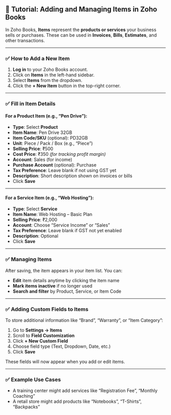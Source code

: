 ## 📘 Tutorial: Adding and Managing Items in Zoho Books

In Zoho Books, **Items** represent the **products or services** your business sells or purchases. These can be used in **Invoices**, **Bills**, **Estimates**, and other transactions.

---

### ✅ How to Add a New Item

1. **Log in** to your Zoho Books account.
2. Click on **Items** in the left-hand sidebar.
3. Select **Items** from the dropdown.
4. Click the **+ New Item** button in the top-right corner.

---

### ✅ Fill in Item Details

#### For a Product Item (e.g., “Pen Drive”):

* **Type**: Select **Product**
* **Item Name**: Pen Drive 32GB
* **Item Code/SKU** (optional): PD32GB
* **Unit**: Piece / Pack / Box (e.g., “Piece”)
* **Selling Price**: ₹500
* **Cost Price**: ₹350 *(for tracking profit margin)*
* **Account**: Sales (for income)
* **Purchase Account** (optional): Purchase
* **Tax Preference**: Leave blank if not using GST yet
* **Description**: Short description shown on invoices or bills
* Click **Save**

---

#### For a Service Item (e.g., “Web Hosting”):

* **Type**: Select **Service**
* **Item Name**: Web Hosting – Basic Plan
* **Selling Price**: ₹2,000
* **Account**: Choose “Service Income” or “Sales”
* **Tax Preference**: Leave blank if GST not yet enabled
* **Description**: Optional
* Click **Save**

---

### ✅ Managing Items

After saving, the item appears in your item list. You can:

* **Edit** item details anytime by clicking the item name
* **Mark items inactive** if no longer used
* **Search and filter** by Product, Service, or Item Code

---

### ✅ Adding Custom Fields to Items

To store additional information like “Brand”, “Warranty”, or “Item Category”:

1. Go to **Settings → Items**
2. Scroll to **Field Customization**
3. Click **+ New Custom Field**
4. Choose field type (Text, Dropdown, Date, etc.)
5. Click **Save**

These fields will now appear when you add or edit items.

---

### ✅ Example Use Cases

* A training center might add services like “Registration Fee”, “Monthly Coaching”
* A retail store might add products like “Notebooks”, “T-Shirts”, “Backpacks”